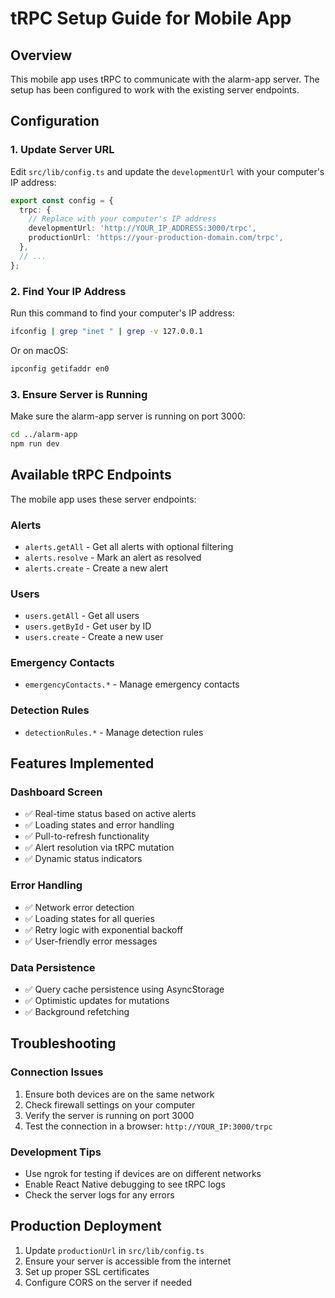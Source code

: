 # tRPC Setup Guide for Mobile App

## Overview

This mobile app uses tRPC to communicate with the alarm-app server. The setup has been configured to work with the existing server endpoints.

## Configuration

### 1. Update Server URL

Edit `src/lib/config.ts` and update the `developmentUrl` with your computer's IP address:

```typescript
export const config = {
  trpc: {
    // Replace with your computer's IP address
    developmentUrl: 'http://YOUR_IP_ADDRESS:3000/trpc',
    productionUrl: 'https://your-production-domain.com/trpc',
  },
  // ...
};
```

### 2. Find Your IP Address

Run this command to find your computer's IP address:

```bash
ifconfig | grep "inet " | grep -v 127.0.0.1
```

Or on macOS:

```bash
ipconfig getifaddr en0
```

### 3. Ensure Server is Running

Make sure the alarm-app server is running on port 3000:

```bash
cd ../alarm-app
npm run dev
```

## Available tRPC Endpoints

The mobile app uses these server endpoints:

### Alerts

- `alerts.getAll` - Get all alerts with optional filtering
- `alerts.resolve` - Mark an alert as resolved
- `alerts.create` - Create a new alert

### Users

- `users.getAll` - Get all users
- `users.getById` - Get user by ID
- `users.create` - Create a new user

### Emergency Contacts

- `emergencyContacts.*` - Manage emergency contacts

### Detection Rules

- `detectionRules.*` - Manage detection rules

## Features Implemented

### Dashboard Screen

- ✅ Real-time status based on active alerts
- ✅ Loading states and error handling
- ✅ Pull-to-refresh functionality
- ✅ Alert resolution via tRPC mutation
- ✅ Dynamic status indicators

### Error Handling

- ✅ Network error detection
- ✅ Loading states for all queries
- ✅ Retry logic with exponential backoff
- ✅ User-friendly error messages

### Data Persistence

- ✅ Query cache persistence using AsyncStorage
- ✅ Optimistic updates for mutations
- ✅ Background refetching

## Troubleshooting

### Connection Issues

1. Ensure both devices are on the same network
2. Check firewall settings on your computer
3. Verify the server is running on port 3000
4. Test the connection in a browser: `http://YOUR_IP:3000/trpc`

### Development Tips

- Use ngrok for testing if devices are on different networks
- Enable React Native debugging to see tRPC logs
- Check the server logs for any errors

## Production Deployment

1. Update `productionUrl` in `src/lib/config.ts`
2. Ensure your server is accessible from the internet
3. Set up proper SSL certificates
4. Configure CORS on the server if needed
